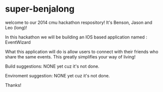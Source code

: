 super-benjalong
================

welcome to our 2014 cmu hackathon respository!
It's Benson, Jason and Leo (long)!

In this hackathon we will be building an IOS based application named : EventWizard

What this application will do is allow users to connect with their friends who share the same events. This greatly simplifies your way of living!

Build suggestions:
NONE yet cuz it's not done.

Enviroment suggestion:
NONE yet cuz it's not done.

Thanks!

